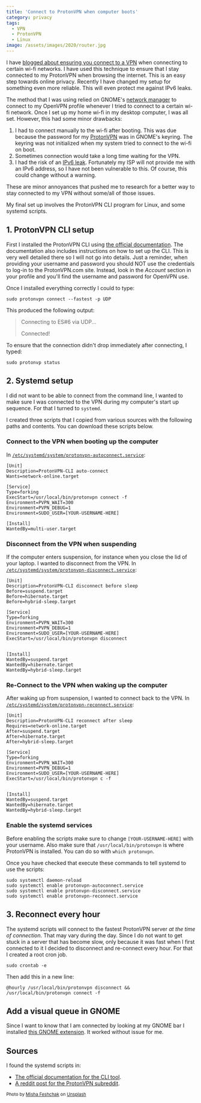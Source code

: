 ```yaml
---
title: 'Connect to ProtonVPN when computer boots'
category: privacy
tags:
  - VPN
  - ProtonVPN
  - Linux
image: /assets/images/2020/router.jpg
---
```

I have [blogged about ensuring you connect to a VPN](/privacy/2019/12/27/network-editor/) when
connecting to certain wi-fi networks. I have used this technique to ensure that I stay connected to
my ProtonVPN when browsing the internet. This is an easy step towards online privacy. Recently I
have changed my setup for something even more reliable. This will even protect me against IPv6
leaks.

<!-- more -->

The method that I was using relied on GNOME's [network manager](https://wiki.gnome.org/action/show/Projects/NetworkManager/Features)
to connect to my OpenVPN profile whenever I tried to connect to a certain wi-fi network. Once I set
up my home wi-fi in my desktop computer, I was all set. However, this had some minor drawbacks:

  1. I had to connect manually to the wi-fi after booting. This was due because the password for my
  [ProtonVPN](https://protonvpn.com) was in GNOME's keyring. The keyring was not initialized when my
  system tried to connect to the wi-fi on boot.
  1. Sometimes connection would take a long time waiting for the VPN.
  1. I had the risk of an [IPv6 leak](https://protonvpn.com/support/prevent-ipv6-vpn-leaks/).
  Fortunately my ISP will not provide me with an IPv6 address, so I have not been vulnerable to
  this. Of course, this could change without a warning.

These are minor annoyances that pushed me to research for a better way to stay connected to my VPN
without some/all of those issues.

My final set up involves the ProtonVPN CLI program for Linux, and some systemd scripts.

## 1. ProtonVPN CLI setup
First I installed the ProtonVPN CLI using [the official documentation](https://protonvpn.com/support/linux-vpn-tool/).
The documentation also includes instructions on how to set up the CLI. This is very well detailed
there so I will not go into details. Just a reminder, when providing your username and password you
should NOT use the credentials to log-in to the ProtonVPN.com site. Instead, look in the _Account_
section in your profile and you'll find the username and password for OpenVPN use.

Once I installed everything correctly I could to type:

```
sudo protonvpn connect --fastest -p UDP
```

This produced the following output:

> Connecting to ES#6 via UDP...
>
> Connected!

To ensure that the connection didn't drop immediately after connecting, I typed:

```
sudo protonvp status
```
## 2. Systemd setup
I did not want to be able to connect from the command line, I wanted to make sure I was connected to
the VPN during my computer's start up sequence. For that I turned to `systemd`.

I created three scripts that I copied from various sources with the following paths and contents.
You can download these scripts below.

### Connect to the VPN when booting up the computer
In [`/etc/systemd/system/protonvpn-autoconnect.service`](/assets/files/protonvpn-autoconnect.service):

```
[Unit]
Description=ProtonVPN-CLI auto-connect
Wants=network-online.target

[Service]
Type=forking
ExecStart=/usr/local/bin/protonvpn connect -f
Environment=PVPN_WAIT=300
Environment=PVPN_DEBUG=1
Environment=SUDO_USER=[YOUR-USERNAME-HERE]

[Install]
WantedBy=multi-user.target
```

### Disconnect from the VPN when suspending
If the computer enters suspension, for instance when you close the lid of your laptop. I wanted
to disconnect from the VPN.
In [`/etc/systemd/system/protonvpn-disconnect.service`](/etc/systemd/system/protonvpn-disconnect.service):

```
[Unit]
Description=ProtonVPN-CLI disconnect before sleep
Before=suspend.target
Before=hibernate.target
Before=hybrid-sleep.target

[Service]
Type=forking
Environment=PVPN_WAIT=300
Environment=PVPN_DEBUG=1
Environment=SUDO_USER=[YOUR-USERNAME-HERE]
ExecStart=/usr/local/bin/protonvpn disconnect


[Install]
WantedBy=suspend.target
WantedBy=hibernate.target
WantedBy=hybrid-sleep.target
```

### Re-Connect to the VPN when waking up the computer
After waking up from suspension, I wanted to connect back to the VPN.
In [`/etc/systemd/system/protonvpn-reconnect.service`](/etc/systemd/system/protonvpn-reconnect.service):

```
[Unit]
Description=ProtonVPN-CLI reconnect after sleep
Requires=network-online.target
After=suspend.target
After=hibernate.target
After=hybrid-sleep.target

[Service]
Type=forking
Environment=PVPN_WAIT=300
Environment=PVPN_DEBUG=1
Environment=SUDO_USER=[YOUR-USERNAME-HERE]
ExecStart=/usr/local/bin/protonvpn c -f


[Install]
WantedBy=suspend.target
WantedBy=hibernate.target
WantedBy=hybrid-sleep.target
```

### Enable the systemd services
Before enabling the scripts make sure to change `[YOUR-USERNAME-HERE]` with your username. Also make
sure that `/usr/local/bin/protonvpn` is where ProtonVPN is installed. You can do so with
`which protonvpn`.

Once you have checked that execute these commands to tell systemd to use the scripts:

```
sudo systemctl daemon-reload
sudo systemctl enable protonvpn-autoconnect.service
sudo systemctl enable protonvpn-disconnect.service
sudo systemctl enable protonvpn-reconnect.service
```

## 3. Reconnect every hour
The systemd scripts will connect to the fastest ProtonVPN server _at the time of connection_. That
may vary during the day. Since I do not want to get stuck in a server that has become slow, only
because it was fast when I first connected to it I decided to disconnect and re-connect every hour.
For that I created a root cron job.

```
sudo crontab -e
```

Then add this in a new line:

```
@hourly /usr/local/bin/protonvpn disconnect && /usr/local/bin/protonvpn connect -f
``` 

## Add a visual queue in GNOME
Since I want to know that I am connected by looking at my GNOME bar I installed
[this GNOME extension](https://extensions.gnome.org/extension/3133/protonvpn-status/). It worked
without issue for me.

## Sources
I found the systemd scripts in:
  - [The official documentation for the CLI tool](https://github.com/ProtonVPN/linux-cli/blob/master/USAGE.md#via-systemd-service).
  - [A reddit post for the ProtonVPN subreddit](https://www.reddit.com/r/ProtonVPN/comments/i2f7j5/solution_to_reconnecting_protonvpn_after/).

<small>Photo by <a href="https://unsplash.com/@extaf_ms?utm_source=unsplash&amp;utm_medium=referral&amp;utm_content=creditCopyText">Misha Feshchak</a> on <a href="https://unsplash.com/s/photos/cybersecurity?utm_source=unsplash&amp;utm_medium=referral&amp;utm_content=creditCopyText">Unsplash</a></small>
